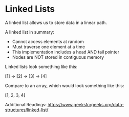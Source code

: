 # Linked Lists
A linked list allows us to store data in a linear path.

A linked list in summary:
* Cannot access elements at random
* Must traverse one element at a time
* This implementation includes a head AND tail pointer
* Nodes are NOT stored in contiguous memory

Linked lists look something like this:

[1] -> [2] -> [3] -> [4]

Compare to an array, which would look something like this:

[1, 2, 3, 4]

Additional Readings:
https://www.geeksforgeeks.org/data-structures/linked-list/